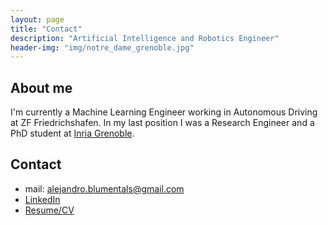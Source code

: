 ```yaml
---
layout: page
title: "Contact"
description: "Artificial Intelligence and Robotics Engineer"
header-img: "img/notre_dame_grenoble.jpg"
---
```


About me
--------------------

I'm currently a Machine Learning Engineer working in Autonomous Driving at ZF Friedrichshafen.
In my last position I was a Research Engineer and a PhD student at [Inria Grenoble](https://www.inria.fr/en/centre/grenoble/welcome-inria-grenoble-rhone-alpes). 


Contact
---------------------

* mail: alejandro.blumentals@gmail.com
* [LinkedIn](http://www.linkedin.com/in/alejandro-blumentals/)
* [Resume/CV](../papers/blumentals_cv.pdf)
